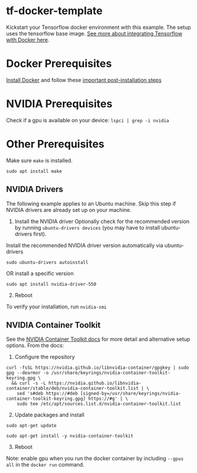 # tf-docker-template
Kickstart your Tensorflow docker environment with this example. The setup uses the tensorflow base image. [See more about integrating Tensorflow with Docker here](https://www.tensorflow.org/install/docker).

# Docker Prerequisites

[Install Docker](https://docs.docker.com/engine/install/) and follow these [important post-installation steps](https://docs.docker.com/engine/install/linux-postinstall/)

# NVIDIA Prerequisites

Check if a gpu is available on your device: `lspci | grep -i nvidia`

# Other Prerequisites

Make sure `make` is installed. 

```
sudo apt install make
```

## NVIDIA Drivers
The following example applies to an Ubuntu machine. Skip this step if NVIDIA drivers are already set up on your machine. 

1. Install the NVIDIA driver
Optionally check for the recommended version by running `ubuntu-drivers devices` (you may have to install ubuntu-drivers first).

Install the recommended NVIDIA driver version automatically via ubuntu-drivers
```
sudo ubuntu-drivers autoinstall
```
OR install a specific version
```
sudo apt install nvidia-driver-550
```

2. Reboot

To verify your installation, run `nvidia-smi`


## NVIDIA Container Toolkit
See the [NVIDIA Container Toolkit docs](https://docs.nvidia.com/datacenter/cloud-native/container-toolkit/latest/install-guide.html) for more detail and alternative setup options. From the docs:

1. Configure the repository
```
curl -fsSL https://nvidia.github.io/libnvidia-container/gpgkey | sudo gpg --dearmor -o /usr/share/keyrings/nvidia-container-toolkit-keyring.gpg \
  && curl -s -L https://nvidia.github.io/libnvidia-container/stable/deb/nvidia-container-toolkit.list | \
    sed 's#deb https://#deb [signed-by=/usr/share/keyrings/nvidia-container-toolkit-keyring.gpg] https://#g' | \
    sudo tee /etc/apt/sources.list.d/nvidia-container-toolkit.list
```

2. Update packages and install
```
sudo apt-get update
```

```
sudo apt-get install -y nvidia-container-toolkit
```

3. Reboot 


Note: enable gpu when you run the docker container by including `--gpus all` in the `docker run` command. 
